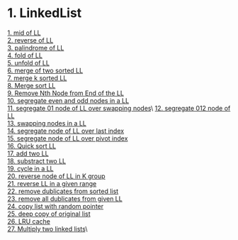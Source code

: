 # 1. LinkedList
[1. mid of LL](https://leetcode.com/problems/middle-of-the-linked-list/)\
[2. reverse of LL](https://leetcode.com/problems/reverse-linked-list/)\
[3. palindrome of LL](https://leetcode.com/problems/palindrome-linked-list/)\
[4. fold of LL](https://leetcode.com/problems/reorder-list/)\
[5. unfold of LL](https://www.geeksforgeeks.org/program-to-unfold-a-folded-linked-list/)\
[6. merge of two sorted LL](https://leetcode.com/problems/merge-two-sorted-lists/)\
[7. merge k sorted LL](https://leetcode.com/problems/merge-k-sorted-lists/)\
[8. Merge sort LL](https://leetcode.com/problems/sort-list/)\
[9. Remove Nth Node from End of the LL]( https://leetcode.com/problems/remove-nth-node-from-end-of-list/submissions/)\
[10. segregate even and odd nodes in a LL](https://leetcode.com/problems/odd-even-linked-list/)\
[11. segregate 01 node of LL over swapping nodes](https://www.pepcoding.com/resources/data-structures-and-algorithms-in-java-levelup/linked-list/segregate-01-node-of-linkedlist-over-swapping-nodes/ojquestion#!)\
[12. segregate 012 node of LL](https://practice.geeksforgeeks.org/problems/given-a-linked-list-of-0s-1s-and-2s-sort-it/1)\
[13. swapping nodes in a LL](https://leetcode.com/problems/swapping-nodes-in-a-linked-list/)\
[14. segregate node of LL over last index]()\
[15. segregate node of LL over pivot index](https://www.pepcoding.com/resources/data-structures-and-algorithms-in-java-levelup/linked-list/segregate-node-of-linkedlist-over-pivot-index/ojquestion)\
[16. Quick sort LL](https://practice.geeksforgeeks.org/problems/quick-sort-on-linked-list/1/)\
[17. add two LL](https://leetcode.com/problems/add-two-numbers/)\
[18. substract two LL](https://practice.geeksforgeeks.org/problems/subtraction-in-linked-list/1/)\
[19. cycle in a LL](https://leetcode.com/problems/linked-list-cycle/)\
[20. reverse node of LL in K group](https://leetcode.com/problems/reverse-nodes-in-k-group/)\
[21. reverse LL in a given range](https://leetcode.com/problems/reverse-linked-list-ii/)\
[22. remove dublicates from sorted list](https://leetcode.com/problems/remove-duplicates-from-sorted-list/)\
[23. remove all dublicates from given LL](https://leetcode.com/problems/remove-duplicates-from-sorted-list-ii/description/)\
[24. copy list with random pointer](https://leetcode.com/problems/copy-list-with-random-pointer/)\
[25. deep copy of original list](https://practice.geeksforgeeks.org/problems/clone-a-linked-list-with-next-and-random-pointer/1)\
[26. LRU cache](https://leetcode.com/problems/lru-cache/)\
[27. Multiply two linked lists](https://practice.geeksforgeeks.org/problems/multiply-two-linked-lists/1/)\

